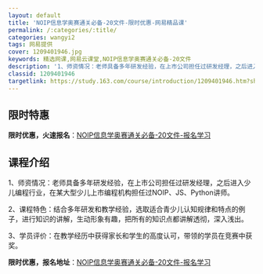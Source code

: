 ```yaml
---
layout: default
title: 'NOIP信息学奥赛通关必备-20文件-限时优惠-网易精品课'
permalink: /:categories/:title/
categories: wangyi2
tags: 网易提供
cover: 1209401946.jpg
keywords: 精选网课,网易云课堂,NOIP信息学奥赛通关必备-20文件
description: '1、师资情况：老师具备多年研发经验，在上市公司担任过研发经理，之后进入少儿编程行业，在某大型少儿上市编程机构担任过NOI'
classid: 1209401946
targetlink: https://study.163.com/course/introduction/1209401946.htm?share=1&shareId=1025206652&utm_campaign=share&utm_medium=iphoneShare&utm_source=&utm_u=1025206652
---
```


## 限时特惠

**限时优惠，火速报名**：[NOIP信息学奥赛通关必备-20文件-报名学习](https://study.163.com/course/introduction/1209401946.htm?share=1&shareId=1025206652&utm_campaign=share&utm_medium=iphoneShare&utm_source=&utm_u=1025206652)

## 课程介绍

1、师资情况：老师具备多年研发经验，在上市公司担任过研发经理，之后进入少儿编程行业，在某大型少儿上市编程机构担任过NOIP、JS、Python讲师。

2、课程特色：结合多年研发和教学经验，选取适合青少儿认知规律和特点的例子，进行知识的讲解，生动形象有趣，把所有的知识点都讲解透彻，深入浅出。

3、学员评价：在教学经历中获得家长和学生的高度认可，带领的学员在竞赛中获奖。

**限时优惠，报名地址**：[NOIP信息学奥赛通关必备-20文件-报名学习](https://study.163.com/course/introduction/1209401946.htm?share=1&shareId=1025206652&utm_campaign=share&utm_medium=iphoneShare&utm_source=&utm_u=1025206652)

